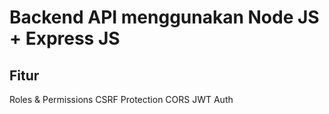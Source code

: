 # Backend API menggunakan Node JS + Express JS

## Fitur
Roles & Permissions
CSRF Protection
CORS
JWT Auth
